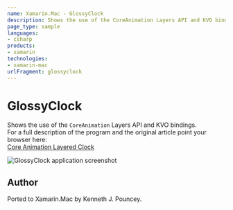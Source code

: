 ```yaml
---
name: Xamarin.Mac - GlossyClock
description: Shows the use of the CoreAnimation Layers API and KVO bindings. For a full description of the program and the original article point your browser...
page_type: sample
languages:
- csharp
products:
- xamarin
technologies:
- xamarin-mac
urlFragment: glossyclock
---
```

# GlossyClock

Shows the use of the `CoreAnimation` Layers API and KVO bindings.  
For a full description of the program and the original article point your browser here:  
[Core Animation Layered Clock]

![GlossyClock application screenshot](Screenshots/0.png "GlossyClock application screenshot")

## Author

Ported to Xamarin.Mac by Kenneth J. Pouncey.

[Core Animation Layered Clock]:http://simplyhacking.com/core-animation-layered-clock.html
